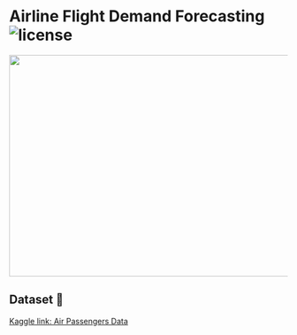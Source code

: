 # Airline Flight Demand Forecasting ![license](https://img.shields.io/github/license/Pegah-Ardehkhani/Airline-Flight-Demand-Forecasting.svg)

<p align="center">
  <img width="600" height="400" src="https://static01.nyt.com/images/2020/04/16/travel/16-travel-arbitrage_gif/16-travel-arbitrage_gif-superJumbo.gif">
</p>


## Dataset 📔

[Kaggle link: Air Passengers Data](https://www.kaggle.com/datasets/rakannimer/air-passengers)
